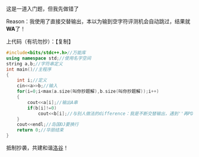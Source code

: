这是一道入门题，但我先做错了

Reason：我使用了直接交替输出，本以为输到空字符评测机会自动跳过，结果就**WA**了！

上代码（有坑勿抄）：【复制】
```cpp
#include<bits/stdc++.h>//万能库
using namespace std;//使用名字空间
string a,b;//字符串定义
int main()//主程序
{
	int i;//定义
	cin<<a>>b;//输入
	for(i=0;i<max(a.size(叫你抄题解),b.size(叫你抄题解));i++)
	{
		cout<<a[i];//输出A串
		if(b[i]!=0)
			cout<<b[i];//与别人做法的difference：我是不断交替输出，遇到''再PD
	}
	cout<<endl;//岛国OJ要换行
	return 0;//华丽结束
}
```
抵制抄袭，共建和谐[洛谷](luogu.org)！